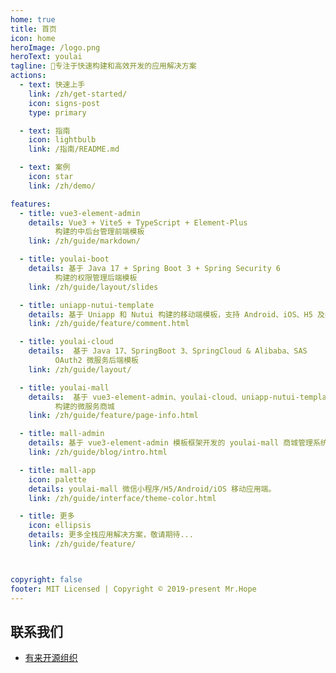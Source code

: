 ```yaml
---
home: true
title: 首页
icon: home
heroImage: /logo.png
heroText: youlai
tagline: 🚀专注于快速构建和高效开发的应用解决方案
actions:
  - text: 快速上手
    link: /zh/get-started/
    icon: signs-post
    type: primary

  - text: 指南
    icon: lightbulb
    link: /指南/README.md

  - text: 案例
    icon: star
    link: /zh/demo/

features:
  - title: vue3-element-admin
    details: Vue3 + Vite5 + TypeScript + Element-Plus
          构建的中后台管理前端模板
    link: /zh/guide/markdown/

  - title: youlai-boot
    details: 基于 Java 17 + Spring Boot 3 + Spring Security 6
          构建的权限管理后端模板
    link: /zh/guide/layout/slides

  - title: uniapp-nutui-template
    details: 基于 Uniapp 和 Nutui 构建的移动端模板，支持 Android、iOS、H5 及各类小程序
    link: /zh/guide/feature/comment.html

  - title: youlai-cloud
    details:  基于 Java 17、SpringBoot 3、SpringCloud & Alibaba、SAS
          OAuth2 微服务后端模板
    link: /zh/guide/layout/

  - title: youlai-mall
    details:  基于 vue3-element-admin、youlai-cloud、uniapp-nutui-template
          构建的微服务商城
    link: /zh/guide/feature/page-info.html

  - title: mall-admin
    details: 基于 vue3-element-admin 模板框架开发的 youlai-mall 商城管理系统
    link: /zh/guide/blog/intro.html

  - title: mall-app
    icon: palette
    details: youlai-mall 微信小程序/H5/Android/iOS 移动应用端。
    link: /zh/guide/interface/theme-color.html

  - title: 更多
    icon: ellipsis
    details: 更多全栈应用解决方案，敬请期待...
    link: /zh/guide/feature/



copyright: false
footer: MIT Licensed | Copyright © 2019-present Mr.Hope
---
```


## 联系我们
- [有来开源组织](https://gitee.com/youlaiorg)

<!-- markdownlint-disable -->
